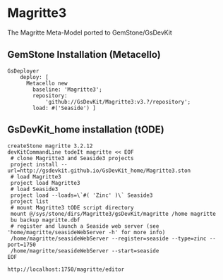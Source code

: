 # Magritte3
The Magritte Meta-Model ported to GemStone/GsDevKit

## GemStone Installation (Metacello)

```Smalltalk
GsDeployer
    deploy: [ 
      Metacello new
        baseline: 'Magritte3';
        repository:
            'github://GsDevKit/Magritte3:v3.?/repository';
        load: #('Seaside') ]
```

## GsDevKit_home installation (tODE)

```
createStone magritte 3.2.12
devKitCommandLine todeIt magritte << EOF
 # clone Magritte3 and Seaside3 projects
 project install --url=http://gsdevkit.github.io/GsDevKit_home/Magritte3.ston
 # load Magritte3
 project load Magritte3
 # load Seaside3 
 project load --loads=\`#( 'Zinc' )\` Seaside3
 project list
 # mount Magritte3 tODE script directory
 mount @/sys/stone/dirs/Magritte3/gsDevKit/magritte /home magritte
 bu backup magritte.dbf
 # register and launch a Seaside web server (see 'home/magritte/seasideWebServer -h' for more info)
 /home/magritte/seasideWebServer --register=seaside --type=zinc --port=1750
 /home/magritte/seasideWebServer --start=seaside
EOF
```

```
http://localhost:1750/magritte/editor
```
